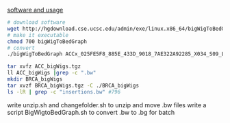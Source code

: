 [software and usage](http://hgdownload.cse.ucsc.edu/admin/exe/linux.x86_64/)

```bash
# download software
wget http://hgdownload.cse.ucsc.edu/admin/exe/linux.x86_64/bigWigToBedGraph
# make it executable
chmod 700 bigWigToBedGraph
# convert
./bigWigToBedGraph ACCx_025FE5F8_885E_433D_9018_7AE322A92285_X034_S09_L133_B1_T1_PMRG.insertions.bw 1.bg
```


```bash
tar xvfz ACC_bigWigs.tgz
ll ACC_bigWigs |grep -c ".bw"
mkdir BRCA_bigWigs
tar xvzf BRCA_bigWigs.tgz -C ./BRCA_bigWigs
ls -lR | grep -c "insertions.bw" #796
```
write unzip.sh and changefolder.sh to unzip and move .bw files
write a script BigWigtoBedGraph.sh to convert .bw to .bg for batch


<!--stackedit_data:
eyJoaXN0b3J5IjpbMTIxNjM4NzMwLC0yODEyMDg5MzcsLTMwND
MxNDgwOCwxNzMzNTM2MDY3LDEyOTEyMzM0MjMsNjU3NTgwNjg0
LC04NDI0ODk1MiwtMTIyODcyMzA4OCwtOTc0NjIwMjU0LDE3MD
c4NTM4NTcsMTEwMTEzMjEyXX0=
-->